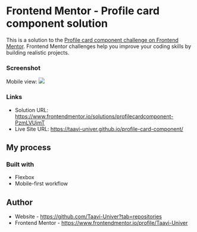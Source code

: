# Frontend Mentor - Profile card component solution

This is a solution to the [Profile card component challenge on Frontend Mentor](https://www.frontendmentor.io/challenges/profile-card-component-cfArpWshJ). Frontend Mentor challenges help you improve your coding skills by building realistic projects. 

### Screenshot

Mobile view:
![](./design/taavi-univer_profile-card-component_mobile.png)

### Links

- Solution URL: https://www.frontendmentor.io/solutions/profilecardcomponent-PzmLVUimT
- Live Site URL: https://taavi-univer.github.io/profile-card-component/

## My process

### Built with

- Flexbox
- Mobile-first workflow

## Author

- Website - https://github.com/Taavi-Univer?tab=repositories
- Frontend Mentor - https://www.frontendmentor.io/profile/Taavi-Univer
